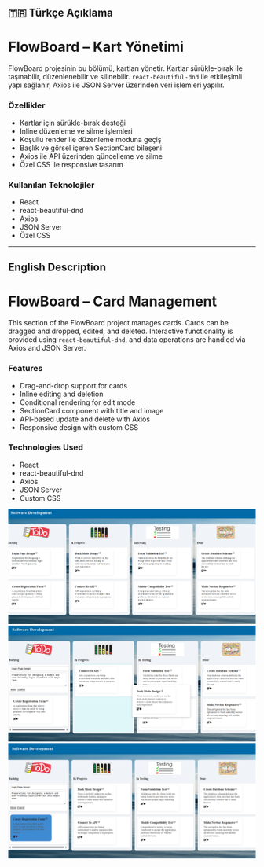 ## 🇹🇷 Türkçe Açıklama

# FlowBoard – Kart Yönetimi
  
FlowBoard projesinin bu bölümü, kartları yönetir. Kartlar sürükle-bırak ile taşınabilir, düzenlenebilir ve silinebilir. `react-beautiful-dnd` ile etkileşimli yapı sağlanır, Axios ile JSON Server üzerinden veri işlemleri yapılır.

###  Özellikler

- Kartlar için sürükle-bırak desteği
- Inline düzenleme ve silme işlemleri
- Koşullu render ile düzenleme moduna geçiş
- Başlık ve görsel içeren SectionCard bileşeni
- Axios ile API üzerinden güncelleme ve silme
- Özel CSS ile responsive tasarım

###  Kullanılan Teknolojiler

- React
- react-beautiful-dnd
- Axios
- JSON Server
- Özel CSS
---
## English Description

# FlowBoard – Card Management

This section of the FlowBoard project manages cards. Cards can be dragged and dropped, edited, and deleted. Interactive functionality is provided using `react-beautiful-dnd`, and data operations are handled via Axios and JSON Server.

### Features

- Drag-and-drop support for cards
- Inline editing and deletion
- Conditional rendering for edit mode
- SectionCard component with title and image
- API-based update and delete with Axios
- Responsive design with custom CSS

### Technologies Used

- React  
- react-beautiful-dnd  
- Axios  
- JSON Server  
- Custom CSS


![alt text](FlowBoard.png) ![alt text](FlowBoardDrag.png) ![alt text](FlowBoardUpdate.png) 